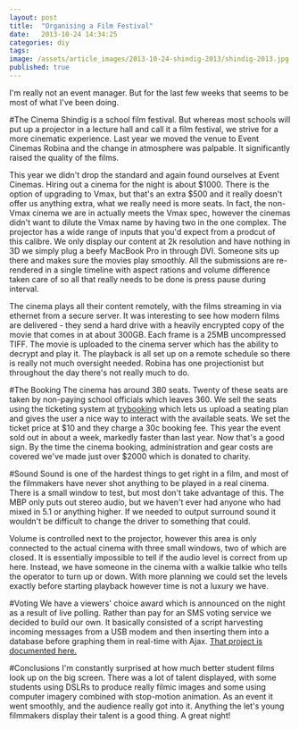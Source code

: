 ```yaml
---
layout: post
title:  "Organising a Film Festival"
date:   2013-10-24 14:34:25
categories: diy
tags: 
image: /assets/article_images/2013-10-24-shindig-2013/shindig-2013.jpg
published: true
---
```


I'm really not an event manager. But for the last few weeks that seems to be most of what I've been doing.

#The Cinema
Shindig is a school film festival. But whereas most schools will put up a projector in a lecture hall and call it a film festival, we strive for a more cinematic experience. Last year we moved the venue to Event Cinemas Robina and the change in atmosphere was palpable. It significantly raised the quality of the films. 

This year we didn't drop the standard and again found ourselves at Event Cinemas. Hiring out a cinema for the night is about $1000. There is the option of upgrading to Vmax, but that's an extra $500 and it really doesn't offer us anything extra, what we really need is more seats. In fact, the non-Vmax cinema we are in actually meets the Vmax spec, however the cinemas didn't want to dilute the Vmax name by having two in the one complex. The projector has a wide range of inputs that you'd expect from a prodcut of this calibre. We only display our content at 2k resolution and have nothing in 3D we simply plug a beefy MacBook Pro in through DVI. Someone sits up there and makes sure the movies play smoothly. All the submissions are re-rendered in a single timeline with aspect rations and volume difference taken care of so all that really needs to be done is press pause during interval. 

The cinema plays all their content remotely, with the films streaming in via ethernet from a secure server. It was interesting to see how modern films are delivered - they send a hard drive with a heavily encrypted copy of the movie that comes in at about 300GB. Each frame is a 25MB uncompressed TIFF. The movie is uploaded to the cinema server which has the ability to decrypt and play it. The playback is all set up on a remote schedule so there is really not much oversight needed. Robina has one projectionist but throughout the day there's not really much to do. 

#The Booking
The cinema has around 380 seats. Twenty of these seats are taken by non-paying school officials which leaves 360. We sell the seats using the ticketing system at <a href="trybooking.com">trybooking</a> which lets us upload a seating plan and gives the user a nice way to interact with the available seats. We set the ticket price at $10 and they charge a 30c booking fee. This year the event sold out in about a week, markedly faster than last year. Now that's a good sign. By the time the cinema booking, administration and gear costs are covered we've made just over $2000 which is donated to charity. 

#Sound
Sound is one of the hardest things to get right in a film, and most of the filmmakers have never shot anything to be played in a real cinema. There is a small window to test, but most don't take advantage of this. The MBP only puts out stereo audio, but we haven't ever had anyone who had mixed in 5.1 or anything higher. If we needed to output surround sound it wouldn't be difficult to change the driver to something that could. 

Volume is controlled next to the projector, however this area is only connected to the actual cinema with three small windows, two of which are closed. It is essentially impossible to tell if the audio level is correct from up here. Instead, we have someone in the cinema with a walkie talkie who tells the operator to turn up or down. With more planning we could set the levels exactly before starting playback however time is not a luxury we have. 

#Voting
We have a viewers' choice award which is announced on the night as a result of live polling. Rather than pay for an SMS voting service we decided to build our own. It basically consisted of a script harvesting incoming messages from a USB modem and then inserting them into a database before graphing them in real-time with Ajax. <a href="">That project is documented here.</a>

#Conclusions
I'm constantly surprised at how much better student films look up on the big screen. There was a lot of talent displayed, with some students using DSLRs to produce really filmic images and some using computer imagery combined with stop-motion animation. As an event it went smoothly, and the audience really got into it. Anything the let's young filmmakers display their talent is a good thing. A great night!
